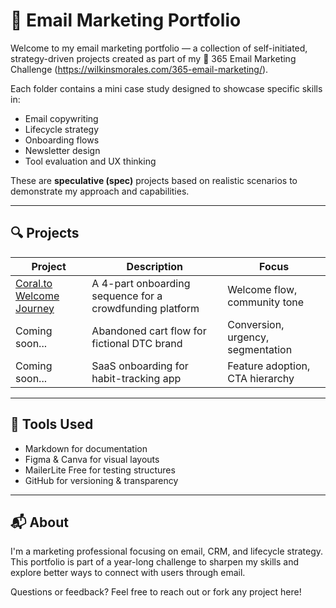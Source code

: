 # 📨 Email Marketing Portfolio

Welcome to my email marketing portfolio — a collection of self-initiated, strategy-driven projects created as part of my 📨 365 Email Marketing Challenge (https://wilkinsmorales.com/365-email-marketing/).

Each folder contains a mini case study designed to showcase specific skills in:
- Email copywriting
- Lifecycle strategy
- Onboarding flows
- Newsletter design
- Tool evaluation and UX thinking

These are **speculative (spec)** projects based on realistic scenarios to demonstrate my approach and capabilities.

---

## 🔍 Projects

| Project | Description | Focus |
|--------|-------------|-------|
| [Coral.to Welcome Journey](./coral-to-welcome-journey) | A 4-part onboarding sequence for a crowdfunding platform | Welcome flow, community tone |
| Coming soon... | Abandoned cart flow for fictional DTC brand | Conversion, urgency, segmentation |
| Coming soon... | SaaS onboarding for habit-tracking app | Feature adoption, CTA hierarchy |

---

## 🧰 Tools Used

- Markdown for documentation
- Figma & Canva for visual layouts
- MailerLite Free for testing structures
- GitHub for versioning & transparency

---

## 📬 About

I'm a marketing professional focusing on email, CRM, and lifecycle strategy. This portfolio is part of a year-long challenge to sharpen my skills and explore better ways to connect with users through email.

Questions or feedback? Feel free to reach out or fork any project here!

